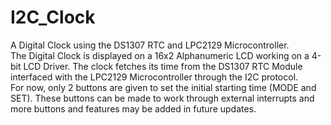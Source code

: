 # I2C_Clock
A Digital Clock using the DS1307 RTC and LPC2129 Microcontroller.<br>
The Digital Clock is displayed on a 16x2 Alphanumeric LCD working on a 4-bit LCD Driver. The clock fetches its time from the DS1307 RTC Module interfaced with the LPC2129 Microcontroller through the I2C protocol.<br>
For now, only 2 buttons are given to set the initial starting time (MODE and SET). These buttons can be made to work through external interrupts and more buttons and features may be added in future updates.

